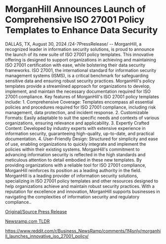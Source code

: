 # MorganHill Announces Launch of Comprehensive ISO 27001 Policy Templates to Enhance Data Security

DALLAS, TX, August 30, 2024 /24-7PressRelease/ -- MorganHill, a recognized leader in information security solutions, is proud to announce the launch of its new suite of ISO 27001 policy templates. This innovative offering is designed to support organizations in achieving and maintaining ISO 27001 certification with ease, while bolstering their data security frameworks.  ISO 27001, the international standard for information security management systems (ISMS), is a critical benchmark for safeguarding sensitive data and ensuring robust security practices. MorganHill's policy templates provide a streamlined approach for organizations to develop, implement, and maintain the necessary documentation required for ISO 27001 compliance.  Key features of MorganHill's ISO 27001 policy templates include:  1. Comprehensive Coverage: Templates encompass all essential policies and procedures required for ISO 27001 compliance, including risk management, data protection, and incident response. 2. Customizable Formats: Easily adaptable to suit the specific needs and contexts of various organizations, ensuring relevance and applicability. 3. Expertly Crafted Content: Developed by industry experts with extensive experience in information security, guaranteeing high-quality, up-to-date, and practical documentation. 4. User-Friendly Design: Structured for simplicity and ease of use, enabling organizations to quickly integrate and implement the policies within their existing systems.  MorganHill's commitment to advancing information security is reflected in the high standards and meticulous attention to detail embodied in these new templates. By providing organizations with a reliable tool for ISO 27001 compliance, MorganHill reinforces its position as a leading authority in the field.  MorganHill is a leading provider of information security solutions, specializing in ISO 27001 policy templates and other resources designed to help organizations achieve and maintain robust security practices. With a reputation for excellence and innovation, MorganHill supports businesses in navigating the complexities of information security and regulatory compliance.. 

[Original/Source Press Release](https://www.24-7pressrelease.com/press-release/513906/morganhill-announces-launch-of-comprehensive-iso-27001-policy-templates-to-enhance-data-security)
                    

[Newsramp.com TLDR](None) 

https://www.reddit.com/r/Business_NewsRamp/comments/1f4snly/morganhill_launches_innovative_iso_27001_policy/